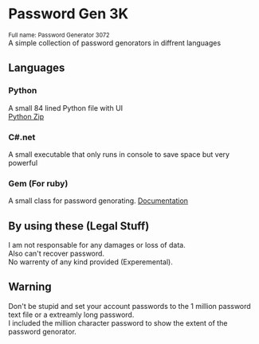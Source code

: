 # Password Gen 3K
<sup>Full name: Password Generator 3072</sup><br/>
A simple collection of password genorators in diffrent languages
## Languages
### Python
A small 84 lined Python file with UI<br/>
<a href="https://github.com/Haz001/PasswordGenorator3072/archive/1.zip">Python Zip</a>
### C#.net
A small executable that only runs in console to save space but very powerful
### Gem (For ruby)
A small class for password genorating.
[Documentation](gem.md)
## By using these (Legal Stuff)
I am not responsable for any damages or loss of data.<br/>
Also can't recover password.<br/>
No warrenty of any kind provided (Experemental).
## Warning
Don't be stupid and set your account passwords to the 1 million password text file or a extreamly long password.<br/>
I included the million character password to show the extent of the password genorator.

